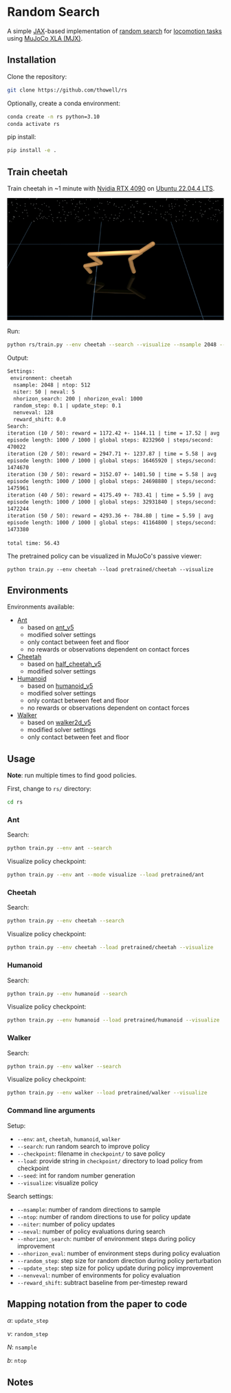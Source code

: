 # Random Search
A simple [JAX](https://github.com/google/jax)-based implementation of [random search](https://arxiv.org/abs/1803.07055) for [locomotion tasks](https://github.com/openai/gym/tree/master/gym/envs/mujoco) using [MuJoCo XLA (MJX)](https://mujoco.readthedocs.io/en/stable/mjx.html).

## Installation
Clone the repository:
```sh
git clone https://github.com/thowell/rs
```

Optionally, create a conda environment:
```sh
conda create -n rs python=3.10
conda activate rs
```

pip install:
```sh
pip install -e .
```

## Train cheetah
Train cheetah in ~1 minute with [Nvidia RTX 4090](https://www.nvidia.com/en-us/geforce/graphics-cards/40-series/rtx-4090/) on [Ubuntu 22.04.4 LTS](https://releases.ubuntu.com/jammy/).

<img src="assets/cheetah.gif" alt="drawing" />

Run:
```sh
python rs/train.py --env cheetah --search --visualize --nsample 2048 --ntop 512 --niter 50 --neval 5 --nhorizon_search 200 --nhorizon_eval 1000 --random_step 0.1 --update_step 0.1
```

Output:
```
Settings:
 environment: cheetah
  nsample: 2048 | ntop: 512
  niter: 50 | neval: 5
  nhorizon_search: 200 | nhorizon_eval: 1000
  random_step: 0.1 | update_step: 0.1
  nenveval: 128
  reward_shift: 0.0
Search:
iteration (10 / 50): reward = 1172.42 +- 1144.11 | time = 17.52 | avg episode length: 1000 / 1000 | global steps: 8232960 | steps/second: 470022
iteration (20 / 50): reward = 2947.71 +- 1237.87 | time = 5.58 | avg episode length: 1000 / 1000 | global steps: 16465920 | steps/second: 1474670
iteration (30 / 50): reward = 3152.07 +- 1401.50 | time = 5.58 | avg episode length: 1000 / 1000 | global steps: 24698880 | steps/second: 1475961
iteration (40 / 50): reward = 4175.49 +- 783.41 | time = 5.59 | avg episode length: 1000 / 1000 | global steps: 32931840 | steps/second: 1472244
iteration (50 / 50): reward = 4293.36 +- 784.80 | time = 5.59 | avg episode length: 1000 / 1000 | global steps: 41164800 | steps/second: 1473380

total time: 56.43
```

The pretrained policy can be visualized in MuJoCo's passive viewer:
```
python train.py --env cheetah --load pretrained/cheetah --visualize
```

## Environments
Environments available:

- [Ant](rs/envs/ant.py)
  - based on [ant_v5](https://github.com/Farama-Foundation/Gymnasium/blob/main/gymnasium/envs/mujoco/ant_v5.py)
  - modified solver settings
  - only contact between feet and floor
  - no rewards or observations dependent on contact forces
- [Cheetah](rs/envs/cheetah.py)
  - based on [half_cheetah_v5](https://github.com/Farama-Foundation/Gymnasium/blob/main/gymnasium/envs/mujoco/half_cheetah_v5.py)
  - modified solver settings
- [Humanoid](rs/envs/humanoid.py)
  - based on [humanoid_v5](https://github.com/Farama-Foundation/Gymnasium/blob/main/gymnasium/envs/mujoco/humanoid_v5.py)
  - modified solver settings
  - only contact between feet and floor
  - no rewards or observations dependent on contact forces
- [Walker](rs/envs/walker.py)
  - based on [walker2d_v5](https://github.com/Farama-Foundation/Gymnasium/blob/main/gymnasium/envs/mujoco/walker2d_v5.py)
  - modified solver settings
  - only contact between feet and floor


## Usage
**Note**: run multiple times to find good policies.

First, change to `rs/` directory:
```sh
cd rs
```

### Ant
Search:
```sh
python train.py --env ant --search
```

Visualize policy checkpoint:
```sh
python train.py --env ant --mode visualize --load pretrained/ant
```

### Cheetah
Search:
```sh
python train.py --env cheetah --search
```

Visualize policy checkpoint:
```sh
python train.py --env cheetah --load pretrained/cheetah --visualize
```

### Humanoid
Search:
```sh
python train.py --env humanoid --search
```

Visualize policy checkpoint:
```sh
python train.py --env humanoid --load pretrained/humanoid --visualize
```

### Walker
Search:
```sh
python train.py --env walker --search
```

Visualize policy checkpoint:
```sh
python train.py --env walker --load pretrained/walker --visualize
```

### Command line arguments
Setup:
- `--env`: `ant`, `cheetah`, `humanoid`, `walker`
- `--search`: run random search to improve policy
- `--checkpoint`: filename in `checkpoint/` to save policy
- `--load`: provide string in `checkpoint/` 
directory to load policy from checkpoint
- `--seed`: int for random number generation
- `--visualize`: visualize policy 

Search settings:
- `--nsample`: number of random directions to sample
- `--ntop`: number of random directions to use for policy update
- `--niter`: number of policy updates
- `--neval`: number of policy evaluations during search
- `--nhorizon_search`: number of environment steps during policy improvement
- `--nhorizon_eval`: number of environment steps during policy evaluation
- `--random_step`: step size for random direction during policy perturbation
- `--update_step`: step size for policy update during policy improvement
- `--nenveval`: number of environments for policy evaluation
- `--reward_shift`: subtract baseline from per-timestep reward

## Mapping notation from the paper to code
$\alpha$: `update_step`

$\nu$: `random_step`

$N$: `nsample`

$b$: `ntop`

## Notes
